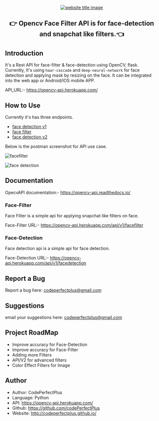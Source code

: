 <p align="center">
  <a href="https://py-contributors.github.io/audiobook/"><img src="https://capsule-render.vercel.app/api?type=rect&color=f0b85d&height=100&section=header&text=OpenCV%20FaceFilter%20RestAPI&fontSize=50%&fontColor=ffffff" alt="website title image"></a>
  <h2 align="center">👉 Opencv Face Filter API is for face-detection and snapchat like filters.👈</h2>
</p>

## Introduction

It's a Rest API for face-filter & face-detection using OpenCV, flask.
Currently, It's using `haar-cascade` and `deep-neural-network` for face detection and applying mask by resizing on the face.
It can be integrated into the web app or Android/IOS mobile APP.

API_URL:- <https://opencv-api.herokuapp.com/>

## How to Use

Currently it's has three endpoints.

- [face detection v1](https://opencv-api.herokuapp.com/api/v1/facedetection)
- [face filter](https://opencv-api.herokuapp.com/api/v1/facefilter)
- [face detection v2](https://opencv-api.herokuapp.com/api/v2/facedetection)

Below is the postman screenshot for API use case.

![facefilter](https://dev-to-uploads.s3.amazonaws.com/i/v6kmmjmzzyn9ymk7zfbo.png)

![face detection](https://dev-to-uploads.s3.amazonaws.com/i/ptj52lntb3s3qqjf9197.png)

## Documentation

OpecvAPI documentation:- <https://opencv-api.readthedocs.io/>

### Face-Filter

Face Filter is a simple api for applying snapchat like filters on face.

Face-Filter URL:- <https://opencv-api.herokuapp.com/api/v1/facefilter>

### Face-Detection

Face detection api is a simple api for face detection.

Face-Detection URL:- <https://opencv-api.herokuapp.com/api/v1/facedetection>

## Report a Bug

Report a bug here: codeperfectplus@gmail.com

## Suggestions

email your suggestions here: codeperfectplus@gmail.com

## Project RoadMap

- Improve accuracy for Face-Detection
- Improve accuracy for Face-Filter
- Adding more Filters
- API/V2 for advanced filters
- Color Effect Filters for Image

## Author

- Author: CodePerfectPlus
- Language: Python
- API: <https://opencv-api.herokuapp.com/>
- Github: <https://github.com/codePerfectPlus>
- Website: <http://codeperfectplus.github.io/>
